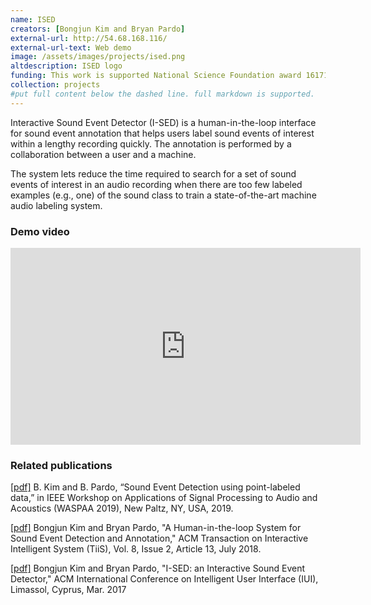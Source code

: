 ```yaml
---
name: ISED
creators: [Bongjun Kim and Bryan Pardo]
external-url: http://54.68.168.116/
external-url-text: Web demo
image: /assets/images/projects/ised.png
altdescription: ISED logo
funding: This work is supported National Science Foundation award 1617107
collection: projects
#put full content below the dashed line. full markdown is supported.
---
```


Interactive Sound Event Detector (I-SED) is a human-in-the-loop interface for sound event annotation that helps users label sound events of interest within a lengthy recording quickly. The annotation is performed by a collaboration between a user and a machine.

The system lets reduce the time required to search for a set of sound events of interest in an audio recording when there are too few labeled examples (e.g., one) of the sound class to train a state-of-the-art machine audio labeling system.

### Demo video
<iframe width="560" height="315" src="https://www.youtube.com/embed/Ss2eGSW4_4w" frameborder="0" allow="accelerometer; autoplay; encrypted-media; gyroscope; picture-in-picture" allowfullscreen></iframe>


### Related publications

[[pdf]](/assets/papers/waspaa_2019_kim.pdf) B. Kim and B. Pardo, “Sound Event Detection using point-labeled data,” in IEEE Workshop on Applications of Signal Processing to Audio and Acoustics (WASPAA 2019), New Paltz, NY, USA, 2019.

[[pdf]](/assets/papers/kim_pardo_tiis_2018.pdf) Bongjun Kim and Bryan Pardo, "A Human-in-the-loop System for Sound Event Detection and Annotation," ACM Transaction on Interactive Intelligent System (TiiS), Vol. 8, Issue 2, Article 13, July 2018.

[[pdf]](/assets/papers/Kim_Pardo_IUI2017.pdf) Bongjun Kim and Bryan Pardo, "I-SED: an Interactive Sound Event Detector," ACM International Conference on Intelligent User Interface (IUI), Limassol, Cyprus, Mar. 2017

